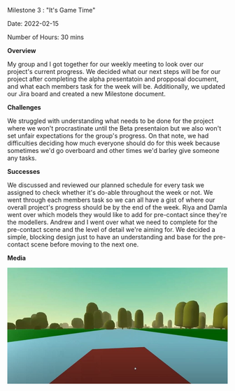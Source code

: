 Milestone 3 : "It's Game Time"

Date: 2022-02-15

Number of Hours: 30 mins

**Overview**

My group and I got together for our weekly meeting to look over our project's current progress. We decided what our next steps will be for our project after completing the alpha presentatoin and propposal document, and what each members task for the week will be. Additionally, we updated our Jira board and created a new Milestone document.

**Challenges**

We struggled with understanding what needs to be done for the project where we won't procrastinate until the Beta presentaion but we also won't set unfair expectations for the group's progress. On that note, we had difficulties deciding how much everyone should do for this week because sometimes we'd go overboard and other times we'd barley give someone any tasks.

**Successes**

We discussed and reviewed our planned schedule for every task we assigned to check whether it's do-able throughout the week or not. We went through each members task so we can all have a gist of where our overall project's progress should be by the end of the week. Riya and Damla went over which models they would like to add for pre-contact since they're the modellers. Andrew and I went over what we need to complete for the pre-contact scene and the level of detail we're aiming for. We decided a simple, blocking design just to have an understanding and base for the pre-contact scene before moving to the next one.

**Media**

![NatsBlogPost3_Media](https://github.com/BIT-IMD-Learning-with-AS/imd3901-term-project-nard/blob/main/documentation/blogposts/canoe.JPG?raw=true)
